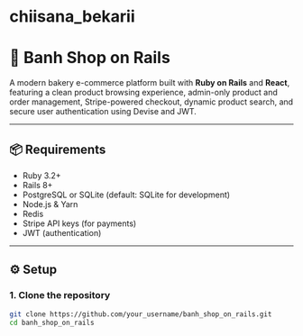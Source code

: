 # chiisana_bekarii
# 🎂 Banh Shop on Rails

A modern bakery e-commerce platform built with **Ruby on Rails** and **React**, featuring a clean product browsing experience, admin-only product and order management, Stripe-powered checkout, dynamic product search, and secure user authentication using Devise and JWT.

---

## 📦 Requirements

- Ruby 3.2+
- Rails 8+
- PostgreSQL or SQLite (default: SQLite for development)
- Node.js & Yarn
- Redis
- Stripe API keys (for payments)
- JWT (authentication)

---

## ⚙️ Setup

### 1. Clone the repository
```bash
git clone https://github.com/your_username/banh_shop_on_rails.git
cd banh_shop_on_rails
